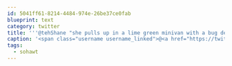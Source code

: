 ```yaml
---
id: 5041ff61-8214-4484-974e-26be37ce0fab
blueprint: text
category: twitter
title: '''@tehShane "she pulls up in a lime green minivan with a bug deflector. She says something about the injectors seem to be acting up" #sohawt'
caption: '<span class="username username_linked">@<a href="https://twitter.com/tehShane" title="Shane Lawrence">tehShane</a></span> "she pulls up in a lime green minivan with a bug deflector. She says something about the injectors seem to be acting up" <span class="hashtag hashtag_local">#<a href="http://tweettemp.darylchymko.ca/?tag=sohawt">sohawt</a>'
tags:
  - sohawt
---
```

